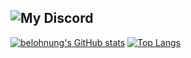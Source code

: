 ![My Discord](https://discord-readme-badge.vercel.app/api?id=500465501462331393)
-------
[![belohnung's GitHub stats](https://github-readme-stats.vercel.app/api?username=ConditionedHair&theme=dark&show_icons=true)](https://github.com/anuraghazra/github-readme-stats)
[![Top Langs](https://github-readme-stats.vercel.app/api/top-langs/?username=ConditionedHair&theme=dark&show_icons=true)](https://github.com/anuraghazra/github-readme-stats)
